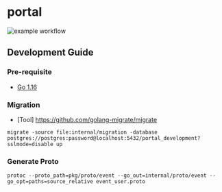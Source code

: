 # portal

![example workflow](https://github.com/pursuit/portal/actions/workflows/go.yml/badge.svg)

## Development Guide
### Pre-requisite
- [Go 1.16](https://golang.org/doc/install)

### Migration
- [Tool] https://github.com/golang-migrate/migrate
```
migrate -source file:internal/migration -database postgres://postgres:password@localhost:5432/portal_development?sslmode=disable up
```

### Generate Proto
```
protoc --proto_path=pkg/proto/event --go_out=internal/proto/event --go_opt=paths=source_relative event_user.proto
```